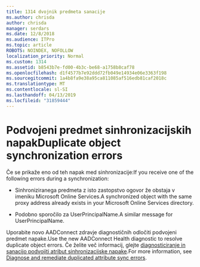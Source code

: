 ```yaml
---
title: 1314 dvojnik predmeta sanacije
ms.author: chrisda
author: chrisda
manager: serdars
ms.date: 12/8/2018
ms.audience: ITPro
ms.topic: article
ROBOTS: NOINDEX, NOFOLLOW
localization_priority: Normal
ms.custom: 1314
ms.assetid: b8543b7e-fd00-4b3c-be68-a1758b8caf78
ms.openlocfilehash: d1f4577b7e92ddd72fb049e14934e06e3363f198
ms.sourcegitcommit: 1a4b8fa9e38a95ca811085af516edb81caf2018c
ms.translationtype: MT
ms.contentlocale: sl-SI
ms.lasthandoff: 04/13/2019
ms.locfileid: "31859444"
---
```

# <a name="duplicate-object-synchronization-errors"></a><span data-ttu-id="34593-102">Podvojeni predmet sinhronizacijskih napak</span><span class="sxs-lookup"><span data-stu-id="34593-102">Duplicate object synchronization errors</span></span>

<span data-ttu-id="34593-103">Če se prikaže eno od teh napak med sinhronizacije:</span><span class="sxs-lookup"><span data-stu-id="34593-103">If you receive one of the following errors during a synchronization:</span></span>

- <span data-ttu-id="34593-104">Sinhroniziranega predmeta z isto zastopstvo ogovor že obstaja v imeniku Microsoft Online Services.</span><span class="sxs-lookup"><span data-stu-id="34593-104">A synchronized object with the same proxy address already exists in your Microsoft Online Services directory.</span></span>

- <span data-ttu-id="34593-105">Podobno sporočilo za UserPrincipalName.</span><span class="sxs-lookup"><span data-stu-id="34593-105">A similar message for UserPrincipalName.</span></span>

<span data-ttu-id="34593-106">Uporabite novo AADConnect zdravje diagnostičnih odločiti podvojeni predmet napake.</span><span class="sxs-lookup"><span data-stu-id="34593-106">Use the new AADConnect Health diagnostic to resolve duplicate object errors.</span></span> <span data-ttu-id="34593-107">Če želite več informacij, glejte [diagnosticiranje in sanacijo podvojiti atribut sinhronizacijske napake](https://docs.microsoft.com/azure/active-directory/hybrid/how-to-connect-health-diagnose-sync-errors).</span><span class="sxs-lookup"><span data-stu-id="34593-107">For more information, see [Diagnose and remediate duplicated attribute sync errors](https://docs.microsoft.com/azure/active-directory/hybrid/how-to-connect-health-diagnose-sync-errors).</span></span>
